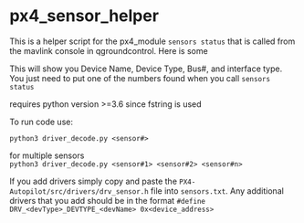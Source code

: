 # px4_sensor_helper


This is a helper script for the px4_module `sensors status` that is called from the mavlink console in qgroundcontrol. Here is some 
  
This will show you Device Name, Device Type, Bus#, and interface type. You just need to put one of the numbers found when you call
`sensors status` 


requires python version >=3.6 since fstring is used

To run code use:


`python3 driver_decode.py <sensor#>`

for multiple sensors  
`python3 driver_decode.py <sensor#1> <sensor#2> <sensor#n>`
  
If you add drivers simply copy and paste the `PX4-Autopilot/src/drivers/drv_sensor.h` file into `sensors.txt`. 
Any additional drivers that you add should be in the format `#define DRV_<devType>_DEVTYPE_<devName> 0x<device_address>`

